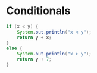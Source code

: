 # Conditionals

```java
if (x < y) {
	System.out.println("x < y");
	return y + x;
}
else {
	System.out.println("x > y");
	return y + 7;
}
```
